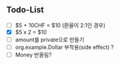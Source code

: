 
## Todo-List

- [ ] $5 + 10CHF = $10 (환율이 2:1인 경우)
- [x] $5 x 2 = $10
- [ ] amount를 private으로 만들기
- [ ] org.example.Dollar 부작용(side effect) ?
- [ ] Money 반올림? 